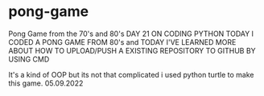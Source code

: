 # pong-game
Pong Game from the 70's and 80's
DAY 21 ON CODING PYTHON TODAY I CODED A PONG GAME FROM 80's  and 
TODAY I'VE LEARNED MORE ABOUT HOW TO UPLOAD/PUSH A EXISTING REPOSITORY TO GITHUB BY USING CMD 

It's a kind of OOP  but its not that complicated i used python turtle to make this game. 
05.09.2022
